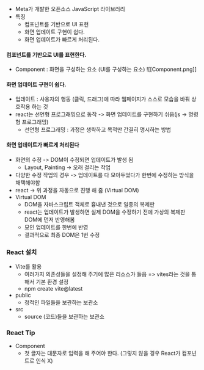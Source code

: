 - Meta가 개발한 오픈소스 JavaScript 라이브러리
- 특징 
	- 컴포넌트를 기반으로 UI 표현
	- 화면 업데이트 구현이 쉽다.
	- 화면 업데이트가 빠르게 처리된다.

#### 컴포넌트를 기반으로 UI를 표현한다.
- Component : 화면을 구성하는 요소 (UI를 구성하는 요소)
![[Component.png]]
#### 화면 업데이트 구현이 쉽다. 
- 업데이트 : 사용자의 행동 (클릭, 드래그)에 따라 웹페이지가 스스로 모습을 바꿔 상호작용 하는 것 
- react는 선언형 프로그래밍으로 동작 -> 화면 업데이트를 구현하기 쉬움(js -> 명령형 프로그래밍)
	- 선언형 프로그래밍 : 과정은 생략하고 목적만 간결히 명시하는 방법

#### 화면 업데이트가 빠르게 처리된다
- 화면의 수정 -> DOM이 수정되면 업데이트가 발생 됨 
	- Layout, Painting -> 오래 걸리는 작업 
- 다양한 수정 작업의 경우 -> 업데이트를 다 모아두었다가 한번에 수정하는 방식을 채택해야함 
- react -> 위 과정을 자동으로 진행 해 줌 (Virtual DOM)
- Virtual DOM
	- DOM을 자바스크립트 객체로 흉내낸 것으로 일종의 복제판 
	- react는 업데이트가 발생하면 실제 DOM을 수정하기 전에 가상의 복제판 DOM에 먼저 반영해봄
	- 모인 업데이트를 한번에 반영 
	- 결과적으로 최종 DOM은 1번 수정 


### React 설치
- Vite를 활용 
	- 여러가지 의존성들을 설정해 주기에 많은 리소스가 들음 => vites라는 것을 통해서 기본 환경 설정 
	- npm create vite@latest
- public
	- 정적인 파일들을 보관하는 보관소 
- src 
	- source (코드)들을 보관하는 보관소


### React Tip
- Component 
	- 첫 글자는 대문자로 입력을 해 주어야 한다. (그렇지 않을 경우 React가 컴포넌트로 인식 X)